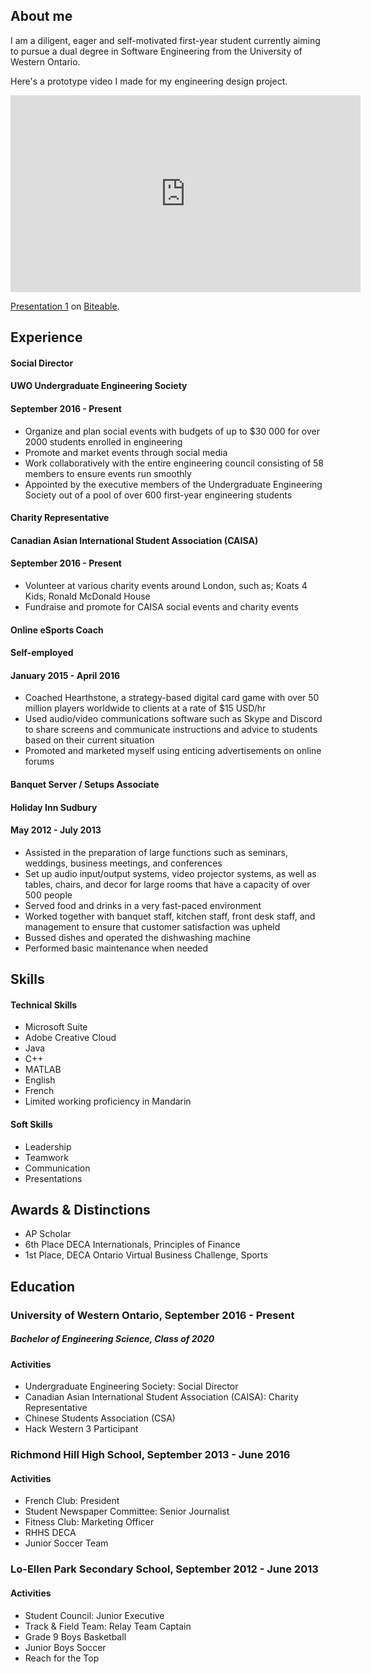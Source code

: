 ## About me
I am a diligent, eager and self-motivated first-year student currently aiming to pursue a dual degree in Software Engineering from the University of Western Ontario.

Here's a prototype video I made for my engineering design project.

<iframe frameborder="0" width="560" height="315" src="https://biteable.com/watch/embed/presentation-1-1337480" allowfullscreen="true"></iframe><p><a href="https://biteable.com/watch/presentation-1-1337480">Presentation 1</a> on <a href="https://biteable.com">Biteable</a>.</p>



## Experience
#### Social Director
#### UWO Undergraduate Engineering Society
#### September 2016 - Present

- Organize and plan social events with budgets of up to $30 000 for over 2000 students enrolled in engineering
- Promote and market events through social media
- Work collaboratively with the entire engineering council consisting of 58 members to ensure events run smoothly
- Appointed by the executive members of the Undergraduate Engineering Society out of a pool of over 600 first-year engineering students

#### Charity Representative
#### Canadian Asian International Student Association (CAISA)
#### September 2016 - Present

- Volunteer at various charity events around London, such as; Koats 4 Kids, Ronald McDonald House
- Fundraise and promote for CAISA social events and charity events

#### Online eSports Coach
#### Self-employed
#### January 2015 - April 2016

- Coached Hearthstone, a strategy-based digital card game with over 50 million players worldwide to clients at a rate of $15 USD/hr
- Used audio/video communications software such as Skype and Discord to share screens and communicate instructions and advice to students based on their current situation
- Promoted and marketed myself using enticing advertisements on online forums

#### Banquet Server / Setups Associate
#### Holiday Inn Sudbury
#### May 2012 - July 2013

- Assisted in the preparation of large functions such as seminars, weddings, business meetings, and conferences
- Set up audio input/output systems, video projector systems, as well as tables, chairs, and decor for large rooms that have a capacity of over 500 people
- Served food and drinks in a very fast-paced environment
- Worked together with banquet staff, kitchen staff, front desk staff, and management to ensure that customer satisfaction was upheld
- Bussed dishes and operated the dishwashing machine
- Performed basic maintenance when needed

## Skills

#### Technical Skills
- Microsoft Suite
- Adobe Creative Cloud
- Java
- C++
- MATLAB
- English
- French
- Limited working proficiency in Mandarin

#### Soft Skills
- Leadership
- Teamwork
- Communication
- Presentations

## Awards & Distinctions
- AP Scholar
- 6th Place DECA Internationals, Principles of Finance
- 1st Place, DECA Ontario Virtual Business Challenge, Sports

## Education

### University of Western Ontario, September 2016 - Present
##### Bachelor of Engineering Science, Class of 2020

#### Activities
- Undergraduate Engineering Society: Social Director
- Canadian Asian International Student Association (CAISA): Charity Representative
- Chinese Students Association (CSA)
- Hack Western 3 Participant

### Richmond Hill High School, September 2013 - June 2016
#### Activities
- French Club: President
- Student Newspaper Committee: Senior Journalist
- Fitness Club: Marketing Officer
- RHHS DECA
- Junior Soccer Team


### Lo-Ellen Park Secondary School, September 2012 - June 2013
#### Activities
- Student Council: Junior Executive
- Track & Field Team: Relay Team Captain
- Grade 9 Boys Basketball
- Junior Boys Soccer
- Reach for the Top

